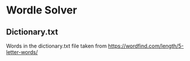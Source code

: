 # Wordle Solver

## Dictionary.txt
Words in the dictionary.txt file taken from https://wordfind.com/length/5-letter-words/